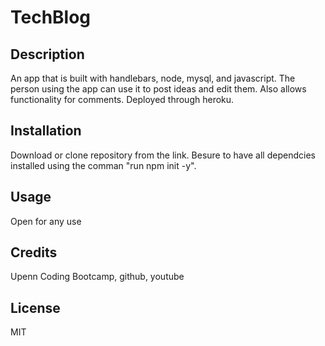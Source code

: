 # TechBlog

## Description
An app that is built with handlebars, node, mysql, and javascript. The person using the app can use it to post ideas and edit them. Also allows functionality for comments. Deployed through heroku.
## Installation
Download or clone repository from the link. Besure to have all dependcies installed using the comman "run npm init -y".
## Usage
Open for any use
## Credits
Upenn Coding Bootcamp, github, youtube
## License
MIT
